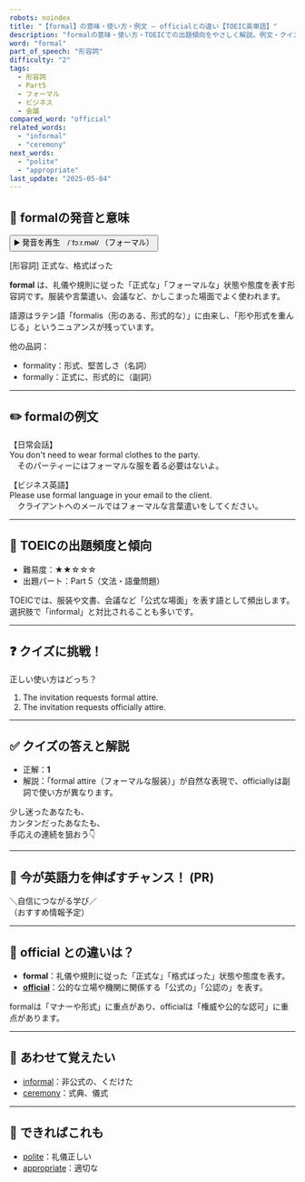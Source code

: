 ```yaml
---
robots: noindex
title: "【formal】の意味・使い方・例文 ― officialとの違い【TOEIC英単語】"
description: "formalの意味・使い方・TOEICでの出題傾向をやさしく解説。例文・クイズ付きでofficialとの違いもわかりやすく学べます。"
word: "formal"
part_of_speech: "形容詞"
difficulty: "2"
tags:
  - 形容詞
  - Part5
  - フォーマル
  - ビジネス
  - 会議
compared_word: "official"
related_words:
  - "informal"
  - "ceremony"
next_words:
  - "polite"
  - "appropriate"
last_update: "2025-05-04"
---
```


## 🔰 formalの発音と意味

<button class="play-audio" onclick="playTTS('formal')">
  <span class="play-audio-main">
    ▶️ 発音を再生　/ˈfɔːr.məl/
  </span>
  <span class="play-audio-sub">
    （フォーマル）
  </span>
</button>

[形容詞] 正式な、格式ばった

**formal** は、礼儀や規則に従った「正式な」「フォーマルな」状態や態度を表す形容詞です。服装や言葉遣い、会議など、かしこまった場面でよく使われます。

語源はラテン語「formalis（形のある、形式的な）」に由来し、「形や形式を重んじる」というニュアンスが残っています。

他の品詞：  
- formality：形式、堅苦しさ（名詞）
- formally：正式に、形式的に（副詞）

---

## ✏️ formalの例文

【日常会話】  
You don't need to wear formal clothes to the party.  
　そのパーティーにはフォーマルな服を着る必要はないよ。

【ビジネス英語】  
Please use formal language in your email to the client.  
　クライアントへのメールではフォーマルな言葉遣いをしてください。

---

## 🎯 TOEICの出題頻度と傾向

- 難易度：★★☆☆☆
- 出題パート：Part 5（文法・語彙問題）

TOEICでは、服装や文書、会議など「公式な場面」を表す語として頻出します。選択肢で「informal」と対比されることも多いです。

---

## ❓ クイズに挑戦！

正しい使い方はどっち？

1. The invitation requests formal attire.  
2. The invitation requests officially attire.

---

## ✅ クイズの答えと解説

- 正解：**1**
- 解説：「formal attire（フォーマルな服装）」が自然な表現で、officiallyは副詞で使い方が異なります。

少し迷ったあなたも、  
カンタンだったあなたも、  
手応えの連続を狙おう👇️

---

## 🚀 今が英語力を伸ばすチャンス！ (PR)

<div class="info-center">
＼自信につながる学び／<br>  
（おすすめ情報予定）
</div>

---

## 🤔  official との違いは？

- **formal**：礼儀や規則に従った「正式な」「格式ばった」状態や態度を表す。
- **[official](/word/official)**：公的な立場や機関に関係する「公式の」「公認の」を表す。

formalは「マナーや形式」に重点があり、officialは「権威や公的な認可」に重点があります。

---

## 🧩 あわせて覚えたい

- [informal](/word/informal)：非公式の、くだけた
- [ceremony](/word/ceremony)：式典、儀式

---

## 📖 できればこれも

- [polite](/word/polite)：礼儀正しい
- [appropriate](/word/appropriate)：適切な

<!-- cvid: aid35_bid18 -->
